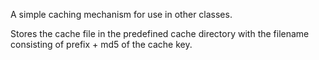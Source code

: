 A simple caching mechanism for use in other classes.

Stores the cache file in the predefined cache directory with the filename consisting of prefix + md5 of the cache key.